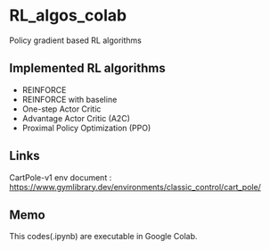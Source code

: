 # RL_algos_colab
Policy gradient based RL algorithms

## Implemented RL algorithms
+ REINFORCE
+ REINFORCE with baseline
+ One-step Actor Critic
+ Advantage Actor Critic (A2C)
+ Proximal Policy Optimization (PPO)

## Links
CartPole-v1 env document : https://www.gymlibrary.dev/environments/classic_control/cart_pole/

## Memo
This codes(.ipynb) are executable in Google Colab.
